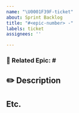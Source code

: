 ```yaml
---
name: "\U0001F39F️-ticket"
about: Sprint Backlog
title: "#<epic-number> -"
labels: ticket
assignees: ''

---
```


<!--연관된 에픽 번호를 작성하세요. 예) #111-->
### 🎪 Related Epic: #<epic-number>

## ✏️ Description
<!--설명을 작성하세요.-->

## Etc.
<!--기타-->
